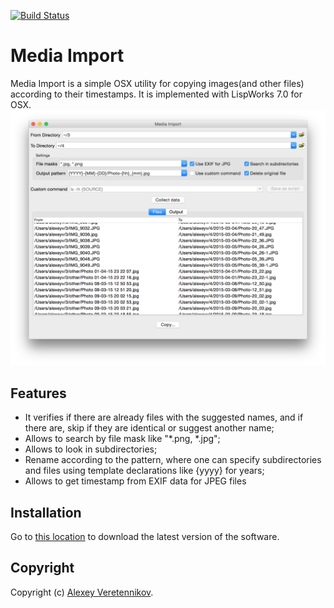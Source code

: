 [![Build Status](https://travis-ci.org/fourier/mediaimport.svg?branch=master)](https://travis-ci.org/fourier/mediaimport)
# Media Import
Media Import is a simple OSX utility for copying images(and other files) according to their timestamps. It is implemented with LispWorks 7.0 for OSX.
![example](https://github.com/fourier/mediaimport/raw/screenshots/screenshot1.png "Example")

## Features
- It verifies if there are already files with the suggested names, and if there are, skip if they are identical or suggest another name;
- Allows to search by file mask like "\*.png, \*.jpg";
- Allows to look in subdirectories;
- Rename according to the pattern, where one can specify subdirectories and files using template declarations like {yyyy} for years;
- Allows to get timestamp from EXIF data for JPEG files

## Installation
Go to [this location](https://github.com/fourier/mediaimport/releases) to download the latest version of the software.

## Copyright
Copyright (c) [Alexey Veretennikov](mailto:alexey.veretennikov@gmail.com). 
